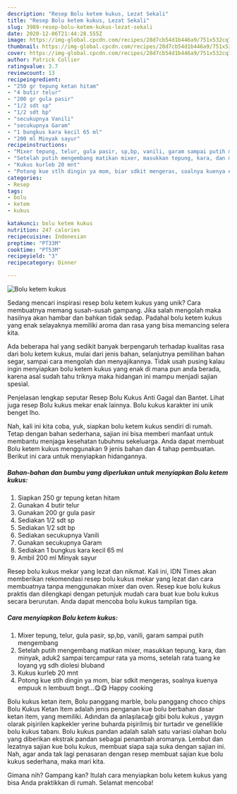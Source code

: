 ```yaml
---
description: "Resep Bolu ketem kukus, Lezat Sekali"
title: "Resep Bolu ketem kukus, Lezat Sekali"
slug: 3989-resep-bolu-ketem-kukus-lezat-sekali
date: 2020-12-06T21:44:28.555Z
image: https://img-global.cpcdn.com/recipes/28d7cb54d1b446a9/751x532cq70/bolu-ketem-kukus-foto-resep-utama.jpg
thumbnail: https://img-global.cpcdn.com/recipes/28d7cb54d1b446a9/751x532cq70/bolu-ketem-kukus-foto-resep-utama.jpg
cover: https://img-global.cpcdn.com/recipes/28d7cb54d1b446a9/751x532cq70/bolu-ketem-kukus-foto-resep-utama.jpg
author: Patrick Collier
ratingvalue: 3.7
reviewcount: 13
recipeingredient:
- "250 gr tepung ketan hitam"
- "4 butir telur"
- "200 gr gula pasir"
- "1/2 sdt sp"
- "1/2 sdt bp"
- "secukupnya Vanili"
- "secukupnya Garam"
- "1 bungkus kara kecil 65 ml"
- "200 ml Minyak sayur"
recipeinstructions:
- "Mixer tepung, telur, gula pasir, sp,bp, vanili, garam sampai putih mengembang"
- "Setelah putih mengembang matikan mixer, masukkan tepung, kara, dan minyak, aduk2 sampai tercampur rata ya moms, setelah rata tuang ke loyang yg sdh diolesi bluband"
- "Kukus kurleb 20 mnt"
- "Potong kue stlh dingin ya mom, biar sdkit mengeras, soalnya kuenya empuuk n lembuutt bngt...😋😋 Happy cooking"
categories:
- Resep
tags:
- bolu
- ketem
- kukus

katakunci: bolu ketem kukus 
nutrition: 247 calories
recipecuisine: Indonesian
preptime: "PT33M"
cooktime: "PT53M"
recipeyield: "3"
recipecategory: Dinner

---
```



![Bolu ketem kukus](https://img-global.cpcdn.com/recipes/28d7cb54d1b446a9/751x532cq70/bolu-ketem-kukus-foto-resep-utama.jpg)

Sedang mencari inspirasi resep bolu ketem kukus yang unik? Cara membuatnya memang susah-susah gampang. Jika salah mengolah maka hasilnya akan hambar dan bahkan tidak sedap. Padahal bolu ketem kukus yang enak selayaknya memiliki aroma dan rasa yang bisa memancing selera kita.

Ada beberapa hal yang sedikit banyak berpengaruh terhadap kualitas rasa dari bolu ketem kukus, mulai dari jenis bahan, selanjutnya pemilihan bahan segar, sampai cara mengolah dan menyajikannya. Tidak usah pusing kalau ingin menyiapkan bolu ketem kukus yang enak di mana pun anda berada, karena asal sudah tahu triknya maka hidangan ini mampu menjadi sajian spesial.

Penjelasan lengkap seputar Resep Bolu Kukus Anti Gagal dan Bantet. Lihat juga resep Bolu kukus mekar enak lainnya. Bolu kukus karakter ini unik benget lho.


Nah, kali ini kita coba, yuk, siapkan bolu ketem kukus sendiri di rumah. Tetap dengan bahan sederhana, sajian ini bisa memberi manfaat untuk membantu menjaga kesehatan tubuhmu sekeluarga. Anda dapat membuat Bolu ketem kukus menggunakan 9 jenis bahan dan 4 tahap pembuatan. Berikut ini cara untuk menyiapkan hidangannya.

<!--inarticleads1-->

##### Bahan-bahan dan bumbu yang diperlukan untuk menyiapkan Bolu ketem kukus:

1. Siapkan 250 gr tepung ketan hitam
1. Gunakan 4 butir telur
1. Gunakan 200 gr gula pasir
1. Sediakan 1/2 sdt sp
1. Sediakan 1/2 sdt bp
1. Sediakan secukupnya Vanili
1. Gunakan secukupnya Garam
1. Sediakan 1 bungkus kara kecil 65 ml
1. Ambil 200 ml Minyak sayur


Resep bolu kukus mekar yang lezat dan nikmat. Kali ini, IDN Times akan memberikan rekomendasi resep bolu kukus mekar yang lezat dan cara membuatnya tanpa menggunakan mixer dan oven. Resep kue bolu kukus praktis dan dilengkapi dengan petunjuk mudah cara buat kue bolu kukus secara berurutan. Anda dapat mencoba bolu kukus tampilan tiga. 

<!--inarticleads2-->

##### Cara menyiapkan Bolu ketem kukus:

1. Mixer tepung, telur, gula pasir, sp,bp, vanili, garam sampai putih mengembang
1. Setelah putih mengembang matikan mixer, masukkan tepung, kara, dan minyak, aduk2 sampai tercampur rata ya moms, setelah rata tuang ke loyang yg sdh diolesi bluband
1. Kukus kurleb 20 mnt
1. Potong kue stlh dingin ya mom, biar sdkit mengeras, soalnya kuenya empuuk n lembuutt bngt...😋😋 Happy cooking


Bolu kukus ketan item, Bolu panggang marble, bolu panggang choco chips Bolu Kukus Ketan Item adalah jenis penganan kue bolu berbahan dasar ketan item, yang memiliki. Adından da anlaşılacağı gibi bolu kukus , yaygın olarak pişirilen kapkekler yerine buharda pişirilmiş bir turtadır ve genellikle bolu kukus tabanı. Bolu kukus pandan adalah salah satu variasi olahan bolu yang diberikan ekstrak pandan sebagai penambah aromanya. Lembut dan lezatnya sajian kue bolu kukus, membuat siapa saja suka dengan sajian ini. Nah, agar anda tak lagi penasaran dengan resep membuat sajian kue bolu kukus sederhana, maka mari kita. 

Gimana nih? Gampang kan? Itulah cara menyiapkan bolu ketem kukus yang bisa Anda praktikkan di rumah. Selamat mencoba!
